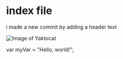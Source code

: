 # index file

i made a new commit by adding a header text

![Image of Yaktocat](https://octodex.github.com/images/yaktocat.png)

var myVar = "Hello, world!";
